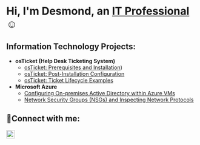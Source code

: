 <h1>Hi, I'm Desmond, an <a href="https://www.linkedin.com/in/desmond-carson-278870366/">IT Professional</a>☺</h1>

<h2> Information Technology Projects:</h2>

- <b>osTicket (Help Desk Ticketing System)</b>
  - [osTicket: Prerequisites and Installation](https://github.com/desmondcarson88/osticket-prereqs.git))
  - [osTicket: Post-Installation Configuration](https://github.com/desmondcarson88/post-install-config)
  - [osTicket: Ticket Lifecycle Examples](https://github.com/desmondcarson88/ticket-lifecycle)
- <b>Microsoft Azure</b>
  - [Configuring On-premises Active Directory within Azure VMs](https://github.com/desmondcarson88/configure-ad)
  - [Network Security Groups (NSGs) and Inspecting Network Protocols](https://github.com/desmondcarson88/azure-network-protocols)

<h2>🤳Connect with me:</h2>

[<img align="left" alt="desmond-carson | LinkedIn" width="22px" src="https://cdn.jsdelivr.net/npm/simple-icons@v3/icons/linkedin.svg" />][linkedin]




[linkedin]: https://www.linkedin.com/in/desmond-carson-278870366
